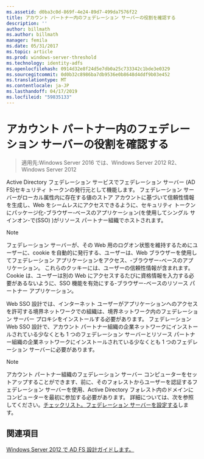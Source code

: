 ```yaml
---
ms.assetid: d0ba3c0d-869f-4e24-89d7-499da7576f22
title: アカウント パートナー内のフェデレーション サーバーの役割を確認する
description: ''
author: billmath
ms.author: billmath
manager: femila
ms.date: 05/31/2017
ms.topic: article
ms.prod: windows-server-threshold
ms.technology: identity-adfs
ms.openlocfilehash: 0914d32e8f24d5e7db0a25c733342c1bde3e0329
ms.sourcegitcommit: 0d0b32c8986ba7db9536e0b8648d4ddf9b03e452
ms.translationtype: MT
ms.contentlocale: ja-JP
ms.lasthandoff: 04/17/2019
ms.locfileid: "59835133"
---
```

# <a name="review-the-role-of-the-federation-server-in-the-account-partner"></a>アカウント パートナー内のフェデレーション サーバーの役割を確認する

>適用先:Windows Server 2016 では、Windows Server 2012 R2、Windows Server 2012

Active Directory フェデレーション サービスでフェデレーション サーバー \(AD FS\)セキュリティ トークンの発行元として機能します。 フェデレーション サーバーがローカル属性内に存在する値のストア アカウントに基づいて信頼性情報を生成し、Web をシームレスにアクセスできるように、セキュリティ トークンにパッケージ化\-ブラウザー\-ベースのアプリケーション\(を使用してシングル サインオン\-で\(SSO\) \)がリソース パートナー組織でホストされます。  
  
> [!NOTE]  
> フェデレーション サーバーが、その Web 用のログオン状態を維持するためにユーザーに、cookie を自動的に発行する、ユーザーは、Web ブラウザーを使用してフェデレーション アプリケーションをアクセス、\-ブラウザー\-ベースのアプリケーション。 これらのクッキーには、ユーザーの信頼性情報が含まれます。 Cookie は、ユーザーは別の Web にアクセスするたびに資格情報を入力する必要があるないように、SSO 機能を有効にする\-ブラウザー\-ベースのリソース パートナー アプリケーション。  
  
Web SSO 設計では、インターネット ユーザーがアプリケーションへのアクセスを許可する境界ネットワークでの組織は、境界ネットワーク内のフェデレーション サーバー プロキシをインストールする必要があります。 フェデレーション Web SSO 設計で、アカウント パートナー組織の企業ネットワークにインストールされている少なくとも 1 つのフェデレーション サーバーとリソース パートナー組織の企業ネットワークにインストールされている少なくとも 1 つのフェデレーション サーバーに必要があります。  
  
> [!NOTE]  
> アカウント パートナー組織のフェデレーション サーバー コンピューターをセットアップすることができます、前に、そのフォレストからユーザーを認証するフェデレーション サーバーを使用、Active Directory フォレスト内のドメインにコンピューターを最初に参加する必要があります。 詳細については、次を参照してください。[チェックリスト。フェデレーション サーバーを設定する](../../ad-fs/deployment/Checklist--Setting-Up-a-Federation-Server.md)します。  
  
## <a name="see-also"></a>関連項目
[Windows Server 2012 で AD FS 設計ガイドします。](AD-FS-Design-Guide-in-Windows-Server-2012.md)
